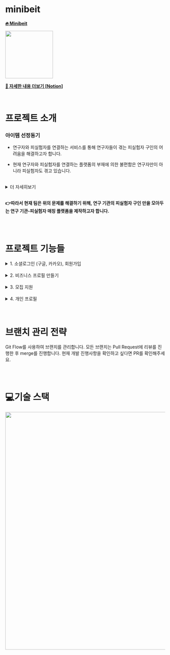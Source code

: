 # minibeit

**[:fire: Minibeit](https://minibeit.com/)**

<img src="https://user-images.githubusercontent.com/88070276/156918330-d0567aa9-c33f-457e-adb6-15d6ba6348ad.png" width='150'>

<br/>

**[📓 자세한 내용 더보기 [Notion]](https://www.notion.so/Code-Convention-d5eec96f33f34b1e97984d2088aed444)**

<br/>

# 프로젝트 소개

### 아이템 선정동기

- 연구자와 피실험자를 연결하는 서비스를 통해 연구자들이 겪는 피실험자 구인의 어려움을 해결하고자 합니다.

- 현재 연구자와 피실험자를 연결하는 플랫폼의 부재에 의한 불편함은 연구자만이 아니라 피실험자도 겪고 있습니다.

<br/>
    <details>
        <summary>더 자세히보기</summary>
        <div markdown="1">
          
       1. 현재 많은 피실험자 구인 구직은 알바 구인 구직 사이트 및 폐쇄적인 성향을 지닌 학교 커뮤니티 사이트에서 이루어지고 있고 이는 연구 진행에 있어 큰 걸림돌이 되고 있습니다.  
          
       2. 실험 참여에 관심이 있어도 정보를 얻을 수 있는 마땅한 매체가 없는 현 상황에서 해당 커뮤니티 내에 참여할 수 없는 잠재적 피실험자들은 다양한 경험과 연구 참여 보상의 기회를 박탈당하고 있습니다.
  </div>
    </details>  
        <br/>

**:point_right:따라서 현재 팀은 위의 문제를 해결하기 위해, 연구 기관의 피실험자 구인 만을 모아두는 연구 기관-피실험자 매칭 플랫폼을 제작하고자 합니다.**

<br/>
<br/>

# 프로젝트 기능들
<details>
    <summary>1. 소셜로그인 (구글, 카카오), 회원가입</summary>
    <div markdown="2">
    <br/>
<img src="https://user-images.githubusercontent.com/88070276/156913641-feb6faba-5e59-4f77-bbe7-bf7bbf68f773.png" />

<br/>

```      
1. 이메일 인증  

2. 폰문자 인증
```

</div>
    </details>
    <br/>

  <details>
    <summary>2. 비즈니스 프로필 만들기</summary>
    <br/>
    <div markdown="2">
    <img src="https://user-images.githubusercontent.com/88070276/156913917-2ae445db-9ab1-474c-b942-de61ac4f9c31.png" />

<br/>

```
  1. 비즈니스 프로필 소속인원 추가(비즈니스 프로필 담당자)

  2. 비즈니스 프로필 권한양도

  3. 비즈니스 프로필 수정  
  4. 비즈니스 프로필 삭제 (모집하고 있는 게시물이 없을 때 담당자만 가능)  
  5. 생성한 모집공고, 완료된 모집공고, 후기 목록 조회 
    - 생성한 모집공고 목록에서 참여자 관리 가능, 모집 종료 가능  
    - 날짜에 따른 대기자명단에서 확정, 확정 취소, 반려 가능  
    - 확정(해당 참여자가 그 시간에 참여하는 모집이 없으면, 모집인원이 다 안찼으면,반려 시 참여자에게 메일 전송  
    - 날짜에 따른 확정자명단에서 확정취소가능  
    - 확정취소시 참여자에게 메일 전송  
    - 완료된 모집공고에서 일정종료(게시물 삭제)  
```
</div>
    </details>
  <br/>

<details>
    <summary>3. 모집 지원 </summary>
    <br/>
    <div markdown="2">
<img src="https://user-images.githubusercontent.com/88070276/156914633-e579b817-ae09-4b6f-a9b1-49c1374e0a8f.png" />

<br/>

```
1. 학교와 날짜로 모집 검색    
    - 상세필터와 실험분야로 추가적인 필터링  
2. 모집 상세 조회  
    - 날짜 변경하여 시간 확인 및 지원가능(모집인원이 다 안찼을 때만 가능)  
    - 비즈니스 프로필에 속한사람은 모집글 세부사항 수정가능  
    - 실험실 후기 목록 조회  
3. 모집글 즐겨찾기 가능(지원하면 사라짐) 
```
</div>
    </details>  
    <br/>

 <details>
    <summary>4. 개인 프로필</summary>
    <br/>
    <div markdown="2">
<img src="https://user-images.githubusercontent.com/88070276/156914888-2574d729-8444-4bd5-a9fc-340fb1896b63.png" />

<br/>

```

1. 개인정보 수정가능  
2. 확정된목록   
    - 지원하고 비즈니스프로필에서 확정한 상태  
    - 참여완료(실험 시작시간 + 걸린시간이 지금 이후여야 가능)  
    - 참여완료버튼 누르면 후기 작성가능  
    - 참여취소 (비즈니스프로필쪽으로 메일 전송)  
3. 대기중목록  
    - 참여취소가능  
4. 반려된 목록  
    - 반려된 목록 삭제  
```
</div>
    </details>
  
 <br/>
 <br/>

# 브랜치 관리 전략

Git Flow를 사용하여 브랜치를 관리합니다.
모든 브랜치는 Pull Request에 리뷰를 진행한 후 merge를 진행합니다.
현재 개발 진행사항을 확인하고 싶다면 PR를 확인해주세요.

<br/>
<br/>


# :computer:기술 스택

<img src="https://user-images.githubusercontent.com/88070276/156918202-5e5ffa91-cfb9-4d8f-9c71-389630b0833f.png" width="750"/>
